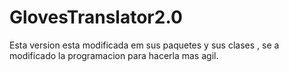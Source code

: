 # GlovesTranslator2.0
Esta version esta modificada em sus paquetes y sus clases , se a modificado la programacion para hacerla mas agil.
